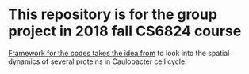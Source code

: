 # This repository is for the group project in 2018 fall CS6824 course
[Framework for the codes takes the idea from](https://github.com/smkartik/PleC_DivL_Spatial) to look into the spatial dynamics of several proteins in Caulobacter cell cycle.
